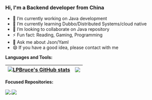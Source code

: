 ### Hi, I'm a Backend developer from China

- 🔭 I’m currently working on Java development
- 🌱 I’m currently learning Dubbo/Distributed Systems/cloud native
- 👯 I’m looking to collaborate on Java repository
- ⚡ Fun fact: Reading, Gaming, Programming
- 💬 Ask me about Json/Yaml
- 😄 If you have a good idea, please contact with me

**Languages and Tools:** 

| <a href="https://github.com/LPBruce/github-readme-stats"><img align="center" src="https://github-readme-stats.vercel.app/api?username=LPBruce&count_private=true&show_icons=true&theme=vue&include_all_commits=true&theme=buefy&hide_border=true" alt="LPBruce's GitHub stats" /></a> | <a href="https://github.com/aLPBruce/github-readme-stats"><img align="center" src="https://github-readme-stats.vercel.app/api/top-langs/?username=LPBruce&layout=compact&theme=buefy&hide_border=true" /></a> |
| ------------- | ------------- |



**Focused Repositories:** 

<a href="https://github.com/LPBruce/Daily-leetcode">
  <img align="center" src="https://github-readme-stats.vercel.app/api/pin/?username=LPBruce&repo=Daily-leetcode&show_owner=true&theme=buefy" />
</a>
<a href="https://github.com/LPBruce/Daily-Java">
  <img align="center" src="https://github-readme-stats.vercel.app/api/pin/?username=LPBruce&repo=Daily-Java&show_owner=true&theme=buefy" />
</a>



<!--
**LPBruce/LPBruce** is a ✨ _special_ ✨ repository because its `README.md` (this file) appears on your GitHub profile.

<a href="https://github.com/LPBruce/github-readme-stats">
  <img align="center" src="https://github-readme-stats.vercel.app/api/pin/?username=anuraghazra&repo=github-readme-stats&theme=buefy" />
</a>


**Perseverance prevails:** 

<p><img align="center" src="https://github-readme-streak-stats.herokuapp.com/?user=LPBruce&theme=ayu-light" alt="LPBruce" /></p>


<p><img align="left" src="https://github-readme-stats.vercel.app/api/top-langs?username=LPBruce&show_icons=true&theme=buefy&locale=en&layout=compact" alt="LPBruce's GitHub stats" /></p>
<p>&nbsp;<img align="center" src="https://github-readme-stats.vercel.app/api?username=LPBruce&show_icons=true&locale=en" alt="LPBruce's GitHub stats" /></p>


Here are some ideas to get you started:

- 🔭 I’m currently working on ...
- 🌱 I’m currently learning ...
- 👯 I’m looking to collaborate on ...
- 🤔 I’m looking for help with ...
- 💬 Ask me about ...
- 📫 How to reach me: ...
- 😄 Pronouns: ...
- ⚡ Fun fact: ...

https://github.com/anuraghazra/github-readme-stats/blob/master/docs/readme_cn.md

![LPBruce's GitHub stats](https://github-readme-stats.vercel.app/api?username=LPBruce&count_private=true?&show_icons=true&theme=vue)
[![Top Langs](https://github-readme-stats.vercel.app/api/top-langs/?username=LPBruce&layout=compact)](https://github.com/LPBruce/github-readme-stats)
[![Readme Card](https://github-readme-stats.vercel.app/api/pin/?username=LPBruce&repo=Daily-leetcode&show_owner=true)](https://github.com/LPBruce/Daily-leetcode)
-->


